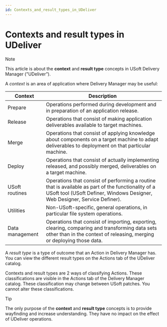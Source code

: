 ```yaml
---
id: Contexts_and_result_types_in_UDeliver
---
```


# Contexts and result types in UDeliver

> [!NOTE]
> This article is about the **context** and **result type** concepts in USoft Delivery Manager ("UDeliver”).

A *context* is an area of application where Delivery Manager may be useful:

|**Context**|**Description**|
|--------|--------|
|Prepare |Operations performed during development and in preparation of an application release.|
|Release |Operations that consist of making application deliverables available to target machines.|
|Merge   |Operations that consist of applying knowledge about components on a target machine to adapt deliverables to deployment on that particular machine.|
|Deploy  |Operations that consist of actually implementing released, and possibly merged, deliverables on a target machine.|
|USoft routines|Operations that consist of performing a routine that is available as part of the functionality of a USoft tool (USoft Definer, Windows Designer, Web Designer, Service Definer).|
|Utilities|Non-USoft-specific, general operations, in particular file system operations.|
|Data management|Operations that consist of importing, exporting, clearing, comparing and transforming data sets other than in the context of releasing, merging or deploying those data.|



A *result type* is a type of outcome that an Action in Delivery Manager has. You can view the different result types on the Actions tab of the UDeliver catalog.

Contexts and result types are 2 ways of classifying Actions. These classifications are visible in the Actions tab of the Delivery Manager catalog. These classification may change between USoft patches. You cannot alter these classifications.

> [!TIP]
> The only purpose of the **context** and **result type** concepts is to provide wayfinding and increase understanding. They have no impact on the effect of UDeliver operations.